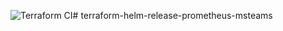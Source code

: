 ![Terraform CI](https://github.com/OpenQAI/terraform-helm-release-prometheus-msteams/workflows/Terraform%20CI/badge.svg?branch=master)# terraform-helm-release-prometheus-msteams
